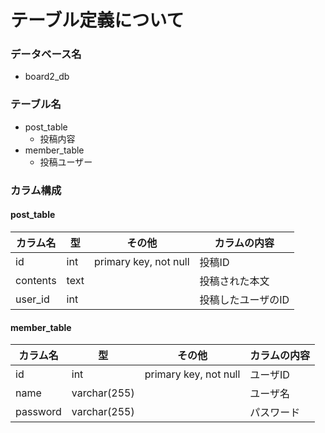 # テーブル定義について

### データベース名

* board2_db

### テーブル名

* post_table
  - 投稿内容
* member_table
  - 投稿ユーザー

### カラム構成

#### post_table

| カラム名 | 型   | その他                | カラムの内容       |
|----------|------|-----------------------|--------------------|
| id       | int  | primary key, not null | 投稿ID             |
| contents | text |                       | 投稿された本文     |
| user_id  | int  |                       | 投稿したユーザのID |


#### member_table

| カラム名 | 型           | その他                | カラムの内容 |
|----------|--------------|-----------------------|--------------|
| id       | int          | primary key, not null | ユーザID     |
| name     | varchar(255) |                       | ユーザ名     |
| password | varchar(255) |                       | パスワード   |
